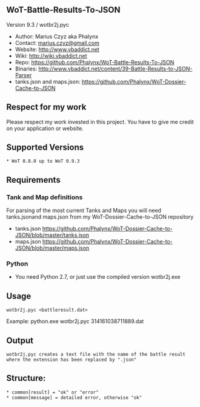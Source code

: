 WoT-Battle-Results-To-JSON 
------------------------------------
Version 9.3 / wotbr2j.pyc

* Author: Marius Czyz aka Phalynx
* Contact: marius.czyz@gmail.com
* Website: http://www.vbaddict.net
* Wiki: http://wiki.vbaddict.net
* Repo: https://github.com/Phalynx/WoT-Battle-Results-To-JSON
* Binaries: http://www.vbaddict.net/content/39-Battle-Results-to-JSON-Parser
* tanks.json and maps.json: https://github.com/Phalynx/WoT-Dossier-Cache-to-JSON


## Respect for my work
Please respect my work invested in this project. You have to give me credit on your application or website.

## Supported Versions
	* WoT 0.8.0 up to WoT 0.9.3
	
## Requirements

### Tank and Map definitions
For parsing of the most current Tanks and Maps you will need tanks.jsonand maps.json from my WoT-Dossier-Cache-to-JSON repository
* tanks.json https://github.com/Phalynx/WoT-Dossier-Cache-to-JSON/blob/master/tanks.json
* maps.json https://github.com/Phalynx/WoT-Dossier-Cache-to-JSON/blob/master/maps.json

### Python
* You need Python 2.7, or just use the compiled version wotbr2j.exe

## Usage
	wotbr2j.pyc <battleresult.dat>

Example:
	python.exe wotbr2j.pyc 314161038711889.dat

## Output
	wotbr2j.pyc creates a text file with the name of the battle result where the extension has been replaced by ".json"

## Structure:
	* common[result] = "ok" or "error"
	* common[message] = detailed error, otherwise "ok"
